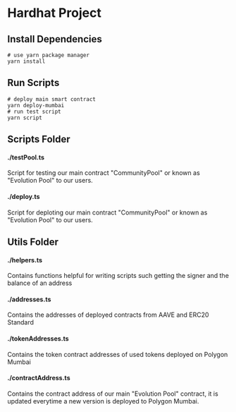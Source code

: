 # Hardhat Project

## Install Dependencies
```shell
# use yarn package manager
yarn install
```
## Run Scripts
```shell
# deploy main smart contract
yarn deploy-mumbai
# run test script
yarn script
```

## Scripts Folder
#### ./testPool.ts
Script for testing our main contract "CommunityPool" or known as "Evolution Pool" to our users. 
#### ./deploy.ts
Script for deploting our main contract "CommunityPool" or known as "Evolution Pool" to our users. 
## Utils Folder
#### ./helpers.ts 
Contains functions helpful for writing scripts such getting the signer and the balance of an address
#### ./addresses.ts
Contains the addresses of deployed contracts from AAVE and ERC20 Standard
#### ./tokenAddresses.ts
Contains the token contract addresses of used tokens deployed on Polygon Mumbai
#### ./contractAddress.ts
Contains the contract address of our main "Evolution Pool" contract, it is updated everytime a new version is deployed to Polygon Mumbai. 
